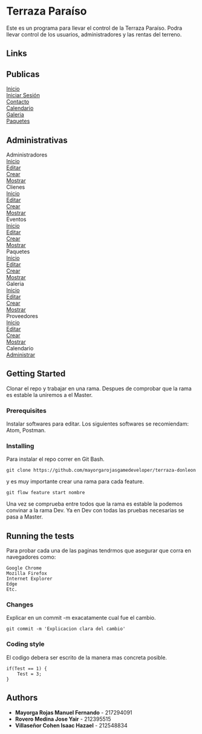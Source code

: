 ﻿# Terraza Paraíso

Este es un programa para llevar el control de la Terraza Paraíso. Podra llevar control de los usuarios, administradores y las rentas del terreno.

## Links
## Publicas
[Inicio](https://mayorgarojasgamedeveloper.github.io/terraza-donleon/) <br />
[Iniciar Sesión](https://mayorgarojasgamedeveloper.github.io/terraza-donleon/login.html) <br />
[Contacto](https://mayorgarojasgamedeveloper.github.io/terraza-donleon/contact.html) <br />
[Calendario](https://mayorgarojasgamedeveloper.github.io/terraza-donleon/calendar.html) <br />
[Galeria](https://mayorgarojasgamedeveloper.github.io/terraza-donleon/gallery.html) <br />
[Paquetes](https://mayorgarojasgamedeveloper.github.io/terraza-donleon/package.html) <br />
## Administrativas
Administradores <br />
	[Inicio](https://mayorgarojasgamedeveloper.github.io/terraza-donleon/admin/) <br />
	[Editar](https://mayorgarojasgamedeveloper.github.io/terraza-donleon/admin/edit.html) <br />
	[Crear](https://mayorgarojasgamedeveloper.github.io/terraza-donleon/admin/create.html) <br />
	[Mostrar](https://mayorgarojasgamedeveloper.github.io/terraza-donleon/admin/view.html) <br />
Clienes <br />
	[Inicio](https://mayorgarojasgamedeveloper.github.io/terraza-donleon/client/) <br />
	[Editar](https://mayorgarojasgamedeveloper.github.io/terraza-donleon/client/edit.html) <br />
	[Crear](https://mayorgarojasgamedeveloper.github.io/terraza-donleon/client/create.html) <br />
	[Mostrar](https://mayorgarojasgamedeveloper.github.io/terraza-donleon/client/view.html) <br />
Eventos <br />
	[Inicio](https://mayorgarojasgamedeveloper.github.io/terraza-donleon/event/) <br />
	[Editar](https://mayorgarojasgamedeveloper.github.io/terraza-donleon/event/edit.html) <br />
	[Crear](https://mayorgarojasgamedeveloper.github.io/terraza-donleon/event/create.html) <br />
	[Mostrar](https://mayorgarojasgamedeveloper.github.io/terraza-donleon/event/view.html) <br />
Paquetes <br />
	[Inicio](https://mayorgarojasgamedeveloper.github.io/terraza-donleon/packege/) <br />
	[Editar](https://mayorgarojasgamedeveloper.github.io/terraza-donleon/packege/edit.html) <br />
	[Crear](https://mayorgarojasgamedeveloper.github.io/terraza-donleon/packege/create.html) <br />
	[Mostrar](https://mayorgarojasgamedeveloper.github.io/terraza-donleon/packege/view.html) <br />
Galeria <br />
	[Inicio](https://mayorgarojasgamedeveloper.github.io/terraza-donleon/gallery/) <br />
	[Editar](https://mayorgarojasgamedeveloper.github.io/terraza-donleon/gallery/edit.html) <br />
	[Crear](https://mayorgarojasgamedeveloper.github.io/terraza-donleon/gallery/create.html) <br />
	[Mostrar](https://mayorgarojasgamedeveloper.github.io/terraza-donleon/gallery/view.html) <br />
Proveedores <br />
	[Inicio](https://mayorgarojasgamedeveloper.github.io/terraza-donleon/provider/) <br />
	[Editar](https://mayorgarojasgamedeveloper.github.io/terraza-donleon/provider/edit.html) <br />
	[Crear](https://mayorgarojasgamedeveloper.github.io/terraza-donleon/provider/create.html) <br />
	[Mostrar](https://mayorgarojasgamedeveloper.github.io/terraza-donleon/provider/view.html) <br />
Calendario <br />
	[Administrar](https://mayorgarojasgamedeveloper.github.io/terraza-donleon/calendar/) <br />

## Getting Started

Clonar el repo y trabajar en una rama. Despues de comprobar que la rama es estable la uniremos a el Master.

### Prerequisites

Instalar softwares para editar. Los siguientes softwares se recomiendam: Atom, Postman.

### Installing

Para instalar el repo correr en Git Bash.

```
git clone https://github.com/mayorgarojasgamedeveloper/terraza-donleon
```

y es muy importante crear una rama para cada feature.

```
git flow feature start nombre
```

Una vez se comprueba entre todos que la rama es estable la podemos convinar a la rama Dev. Ya en Dev con todas las pruebas necesarias se pasa a Master.

## Running the tests

Para probar cada una de las paginas tendrmos que asegurar que corra en navegadores como:

```
Google Chrome
Mozilla Firefox
Internet Explorer
Edge
Etc.
```

### Changes

Explicar en un commit -m exacatamente cual fue el cambio.

```
git commit -m 'Explicacion clara del cambio'
```

### Coding style

El codigo debera ser escrito de la manera mas concreta posible.

```
if(Test == 1) {
	Test = 3;
}
```

## Authors

* **Mayorga Rojas Manuel Fernando** - 217294091
* **Rovero Medina Jose Yair** - 212395515
* **Villaseñor Cohen Isaac Hazael** - 212548834
